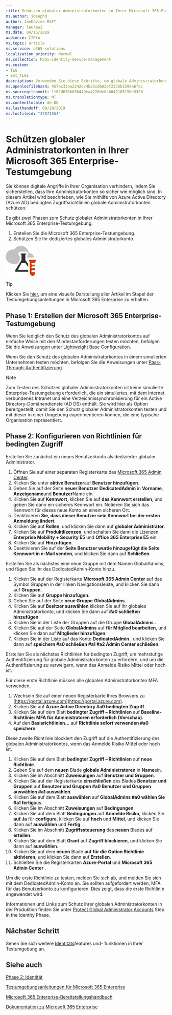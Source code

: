 ```yaml
---
title: Schützen globaler Administratorkonten in Ihrer Microsoft 365 Enterprise-Testumgebung
ms.author: josephd
author: JoeDavies-MSFT
manager: laurawi
ms.date: 04/16/2019
audience: ITPro
ms.topic: article
ms.service: o365-solutions
localization_priority: Normal
ms.collection: M365-identity-device-management
ms.custom:
- TLG
- Ent_TLGs
description: Verwenden Sie diese Schritte, um globale Administratorkonten in Ihrer Microsoft 365 Enterprise-Testumgebung zu schützen.
ms.openlocfilehash: 457ac33aa2242dc4b25cd662bf233bb1599a6fec
ms.sourcegitcommit: 1162d676b036449ea4220de8a6642165190e3398
ms.translationtype: MT
ms.contentlocale: de-DE
ms.lasthandoff: 09/20/2019
ms.locfileid: "37071554"
---
```

# <a name="protect-global-administrator-accounts-in-your-microsoft-365-enterprise-test-environment"></a>Schützen globaler Administratorkonten in Ihrer Microsoft 365 Enterprise-Testumgebung

Sie können digitale Angriffe in Ihrer Organisation verhindern, indem Sie sicherstellen, dass Ihre Administratorkonten so sicher wie möglich sind. In diesem Artikel wird beschrieben, wie Sie mithilfe von Azure Active Directory (Azure AD) bedingten Zugriffsrichtlinien globale Administratorkonten schützen.

Es gibt zwei Phasen zum Schutz globaler Administratorkonten in Ihrer Microsoft 365 Enterprise-Testumgebung:

1.  Erstellen Sie die Microsoft 365 Enterprise-Testumgebung.
2.  Schützen Sie Ihr dediziertes globales Administratorkonto.

![Testumgebungsanleitungen für die Microsoft-Cloud](media/m365-enterprise-test-lab-guides/cloud-tlg-icon.png) 
    
> [!TIP]
> Klicken Sie [hier](https://aka.ms/m365etlgstack), um eine visuelle Darstellung aller Artikel im Stapel der Testumgebungsanleitungen in Microsoft 365 Enterprise zu erhalten.

## <a name="phase-1-build-out-your-microsoft-365-enterprise-test-environment"></a>Phase 1: Erstellen der Microsoft 365 Enterprise-Testumgebung

Wenn Sie lediglich den Schutz des globalen Administratorkontos auf einfache Weise mit den Mindestanforderungen testen möchten, befolgen Sie die Anweisungen unter [Lightweight Base Configuration](lightweight-base-configuration-microsoft-365-enterprise.md).
  
Wenn Sie den Schutz des globalen Administratorkontos in einem simulierten Unternehmen testen möchten, befolgen Sie die Anweisungen unter [Pass-Through-Authentifizierung](pass-through-auth-m365-ent-test-environment.md).

  
> [!NOTE]
> Zum Testen des Schutzes globaler Administratorkonten ist keine simulierte Enterprise-Testumgebung erforderlich, die ein simuliertes, mit dem Internet verbundenes Intranet und eine Verzeichnissynchronisierung für ein Active Directory-Domänendienste (AD DS) enthält. Sie wird hier als Option bereitgestellt, damit Sie den Schutz globaler Administratorkonten testen und mit dieser in einer Umgebung experimentieren können, die eine typische Organisation repräsentiert. 
  
## <a name="phase-2-configure-conditional-access-policies"></a>Phase 2: Konfigurieren von Richtlinien für bedingten Zugriff

Erstellen Sie zunächst ein neues Benutzerkonto als dedizierter globaler Administrator.

1. Öffnen Sie auf einer separaten Registerkarte das [Microsoft 365 Admin Center](https://admin.microsoft.com/).
2. Klicken Sie unter **aktive Benutzer**auf **Benutzer hinzufügen**.
3. Geben Sie auf der Seite **neuer Benutzer** **DedicatedAdmin** in **Vorname**, **Anzeigename**und **Benutzer**Name ein.
4. Klicken Sie auf **Kennwort**, klicken Sie auf **das Kennwort erstellen**, und geben Sie dann ein sicheres Kennwort ein. Notieren Sie sich das Kennwort für dieses neue Konto an einem sicheren Ort.
5. Deaktivieren **Sie, dass dieser Benutzer sein Kennwort bei der ersten Anmeldung ändert**.
6. Klicken Sie auf **Rollen**, und klicken Sie dann auf **globaler Administrator**.
7. Klicken Sie auf **Produktlizenzen**, und schalten Sie dann die Lizenzen **Enterprise Mobility + Security E5** und **Office 365 Enterprise E5** ein.
8. Klicken Sie auf **Hinzufügen**.
9. Deaktivieren Sie auf der **Seite Benutzer wurde hinzugefügt die Seite** **Kennwort in e-Mail senden**, und klicken Sie dann auf **Schließen**.

Erstellen Sie als nächstes eine neue Gruppe mit dem Namen GlobalAdmins, und fügen Sie Ihr das DedicatedAdmin-Konto hinzu.

1. Klicken Sie auf der Registerkarte **Microsoft 365 Admin Center** auf das Symbol Gruppen in der linken Navigationsleiste, und klicken Sie dann auf **Gruppen**.
2. Klicken Sie auf **Gruppe hinzufügen**.
3. Geben Sie auf der Seite **neue Gruppe** **GlobalAdmins**.
4. Klicken Sie auf **Besitzer auswählen** klicken Sie auf ihr globales Administratorkonto, und klicken Sie dann auf **#a0 schließen hinzufügen**.
5. Klicken Sie in der Liste der Gruppen auf die Gruppe **GlobalAdmins** .
6. Klicken Sie auf der Seite **GlobalAdmins** auf **für Mitglied bearbeiten**, und klicken Sie dann auf **Mitglieder hinzufügen**.
7. Klicken Sie in der Liste auf das Konto **DedicatedAdmin** , und klicken Sie dann auf **speichern #a0 schließen #a1 #a2 Admin Center schließen**.

Erstellen Sie als nächstes Richtlinien für bedingten Zugriff, um mehrstufige Authentifizierung für globale Administratorkonten zu erfordern, und um die Authentifizierung zu verweigern, wenn das Anmelde Risiko Mittel oder hoch ist.

Für diese erste Richtlinie müssen alle globalen Administratorkonten MFA verwenden.

1. Wechseln Sie auf einer neuen Registerkarte Ihres Browsers zu [https://portal.azure.com](https://portal.azure.com).
2. Klicken Sie auf **Azure Active Directory #a0 bedingten Zugriff**.
3. Klicken Sie auf dem Blatt **bedingter Zugriff – Richtlinien** auf **Baseline-Richtlinie: MFA für Administratoren erforderlich (Vorschau)**.
4. Auf den **Basisrichtlinien...** auf **Richtlinie sofort verwenden #a0 speichern**.

Diese zweite Richtlinie blockiert den Zugriff auf die Authentifizierung des globalen Administratorkontos, wenn das Anmelde Risiko Mittel oder hoch ist.

1. Klicken Sie auf dem Blatt **bedingter Zugriff – Richtlinien** auf **neue Richtlinie**.
2. Geben Sie auf dem **neuen** Blade **globale Administratoren** in **Name**ein.
3. Klicken Sie im Abschnitt **Zuweisungen** auf **Benutzer und Gruppen**.
4. Klicken Sie auf der Registerkarte **einschließen** des Blades **Benutzer und Gruppen** auf **Benutzer und Gruppen #a0 Benutzer und Gruppen auswählen #a1 auswählen**.
5. Klicken Sie auf dem Blatt **auswählen** auf **GlobalAdmins #a0 wählen Sie #a1 fertig**aus.
6. Klicken Sie im Abschnitt **Zuweisungen** auf **Bedingungen**.
7. Klicken Sie auf dem Blatt **Bedingungen** auf **Anmelde Risiko**, klicken Sie **auf Ja** für **configure**, klicken Sie auf **hoch** und **Mittel**, und klicken Sie dann auf **auswählen** und **Fertig**.
8. Klicken Sie im Abschnitt **Zugriffssteuerung** des **neuen** Blades auf **erteilen**.
9. Klicken Sie auf dem Blatt **Grant** auf **Zugriff blockieren**, und klicken Sie dann auf **auswählen**.
10. Klicken Sie auf dem **neuen** Blade **auf für die** **Option Richtlinie aktivieren**, und klicken Sie dann auf **Erstellen**.
11. Schließen Sie die Registerkarten **Azure-Portal** und **Microsoft 365 Admin Center** .

Um die erste Richtlinie zu testen, melden Sie sich ab, und melden Sie sich mit dem DedicatedAdmin-Konto an. Sie sollten aufgefordert werden, MFA für das Benutzerkonto zu konfigurieren. Dies zeigt, dass die erste Richtlinie angewendet wird.

Informationen und Links zum Schutz ihrer globalen Administratorkonten in der Produktion finden Sie unter [Protect Global Administrator Accounts](identity-create-protect-global-admins.md#identity-global-admin) Step in the Identity Phase.

## <a name="next-step"></a>Nächster Schritt

Sehen Sie sich weitere [Identitäts](m365-enterprise-test-lab-guides.md#identity)features und- funktionen in Ihrer Testumgebung an.

## <a name="see-also"></a>Siehe auch

[Phase 2: Identität](identity-infrastructure.md)

[Testumgebungsanleitungen für Microsoft 365 Enterprise](m365-enterprise-test-lab-guides.md)

[Microsoft 365 Enterprise-Bereitstellungshandbuch](deploy-microsoft-365-enterprise.md)

[Dokumentation zu Microsoft 365 Enterprise](https://docs.microsoft.com/microsoft-365-enterprise/)
